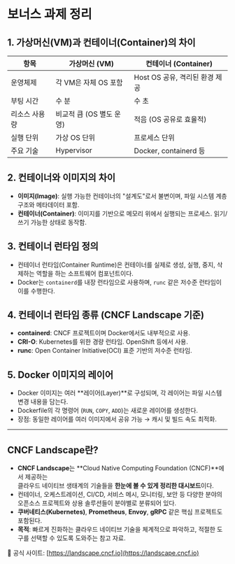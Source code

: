 # 보너스 과제 정리

## 1. 가상머신(VM)과 컨테이너(Container)의 차이

| 항목         | 가상머신 (VM)                         | 컨테이너 (Container)                  |
|--------------|----------------------------------------|----------------------------------------|
| 운영체제      | 각 VM은 자체 OS 포함                 | Host OS 공유, 격리된 환경 제공         |
| 부팅 시간     | 수 분                                 | 수 초                                  |
| 리소스 사용량 | 비교적 큼 (OS 별도 운영)             | 적음 (OS 공유로 효율적)               |
| 실행 단위     | 가상 OS 단위                          | 프로세스 단위                          |
| 주요 기술     | Hypervisor                             | Docker, containerd 등                 |

## 2. 컨테이너와 이미지의 차이

- **이미지(Image)**: 실행 가능한 컨테이너의 "설계도"로서 불변이며, 파일 시스템 계층 구조와 메타데이터 포함.
- **컨테이너(Container)**: 이미지를 기반으로 메모리 위에서 실행되는 프로세스. 읽기/쓰기 가능한 상태로 동작함.

## 3. 컨테이너 런타임 정의

- 컨테이너 런타임(Container Runtime)은 컨테이너를 실제로 생성, 실행, 중지, 삭제하는 역할을 하는 소프트웨어 컴포넌트이다.
- Docker는 `containerd`를 내장 런타임으로 사용하며, `runc` 같은 저수준 런타임이 이를 수행한다.

## 4. 컨테이너 런타임 종류 (CNCF Landscape 기준)

- **containerd**: CNCF 프로젝트이며 Docker에서도 내부적으로 사용.
- **CRI-O**: Kubernetes를 위한 경량 런타임. OpenShift 등에서 사용.
- **runc**: Open Container Initiative(OCI) 표준 기반의 저수준 런타임.

## 5. Docker 이미지의 레이어

- Docker 이미지는 여러 **레이어(Layer)**로 구성되며, 각 레이어는 파일 시스템 변경 내용을 담는다.
- Dockerfile의 각 명령어 (`RUN`, `COPY`, `ADD`)는 새로운 레이어를 생성한다.
- 장점: 동일한 레이어를 여러 이미지에서 공유 가능 → 캐시 및 빌드 속도 최적화.

---
## CNCF Landscape란?

- **CNCF Landscape**는 **Cloud Native Computing Foundation (CNCF)**에서 제공하는  
  클라우드 네이티브 생태계의 기술들을 **한눈에 볼 수 있게 정리한 대시보드**이다.
- 컨테이너, 오케스트레이션, CI/CD, 서비스 메시, 모니터링, 보안 등 다양한 분야의  
  오픈소스 프로젝트와 상용 솔루션들이 분야별로 분류되어 있다.
- **쿠버네티스(Kubernetes)**, **Prometheus**, **Envoy**, **gRPC** 같은 핵심 프로젝트도 포함된다.
- **목적**: 빠르게 진화하는 클라우드 네이티브 기술을 체계적으로 파악하고, 적절한 도구를 선택할 수 있도록 도와주는 참고 자료.

🔗 공식 사이트: [https://landscape.cncf.io](https://landscape.cncf.io)